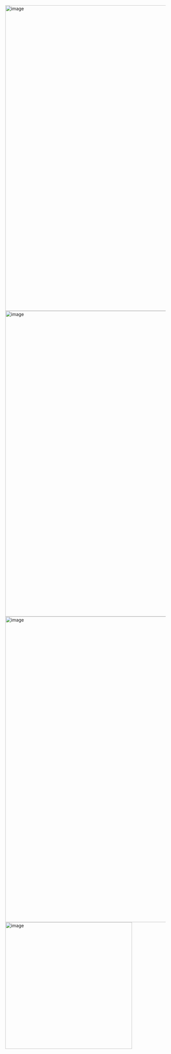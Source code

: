 <img width="960" alt="image" src="https://github.com/harshil982002/MediBot/assets/85406129/acfa4e91-7561-4e2b-8f68-674d3594b0b2">
<img width="960" alt="image" src="https://github.com/harshil982002/MediBot/assets/85406129/f09faa6b-c555-4e5e-b098-052c4e125e2f">
<img width="960" alt="image" src="https://github.com/harshil982002/MediBot/assets/85406129/511c2b23-5d85-4e43-ba33-991812796aea">
<img width="398" alt="image" src="https://github.com/harshil982002/MediBot/assets/85406129/f55781ba-6e29-4adb-9709-055201ed02cf">
